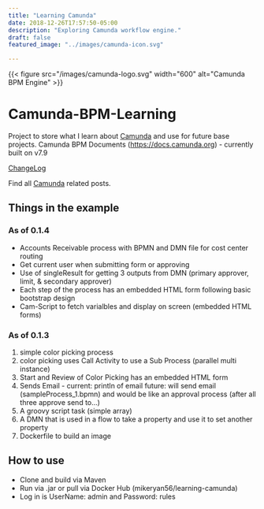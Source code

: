 ```yaml
---
title: "Learning Camunda"
date: 2018-12-26T17:57:50-05:00
description: "Exploring Camunda workflow engine."
draft: false
featured_image: "../images/camunda-icon.svg"

---
```

{{< figure src="/images/camunda-logo.svg" width="600" alt="Camunda BPM Engine" >}}
# Camunda-BPM-Learning
Project to store what I learn about [Camunda](https://camunda.com) and use for future base projects.
Camunda BPM Documents (https://docs.camunda.org) - currently built on v7.9

[ChangeLog](https://github.com/MikeRyan56/Camunda-BPM-Learning/blob/master/CHANGELOG.md)

Find all [Camunda](/tags/camunda) related posts.

## Things in the example
### As of 0.1.4
* Accounts Receivable process with BPMN and DMN file for cost center routing
* Get current user when submitting form or approving
* Use of singleResult for getting 3 outputs from DMN (primary approver, limit, & secondary approver)
* Each step of the process has an embedded HTML form following basic bootstrap design
* Cam-Script to fetch varialbles and display on screen (embedded HTML forms)

### As of 0.1.3
1. simple color picking process
2. color picking uses Call Activity to use a Sub Process (parallel multi instance)
3. Start and Review of Color Picking has an embedded HTML form
4. Sends Email - current: println of email future: will send email (sampleProcess_1.bpmn) and would be like an approval process (after all three approve send to...)
5. A groovy script task (simple array)
6. A DMN that is used in a flow to take a property and use it to set another property
7. Dockerfile to build an image


## How to use
* Clone and build via Maven
* Run via .jar or pull via Docker Hub (mikeryan56/learning-camunda)
* Log in is UserName: admin and Password: rules